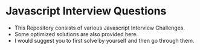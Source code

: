 # Javascript Interview Questions
- This Repository consists of various Javascript Interview Challenges.
- Some optimized solutions are also provided here.
- I would suggest you to first solve by yourself and then go through them.
